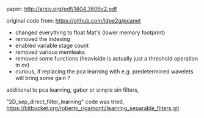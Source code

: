 

paper: http://arxiv.org/pdf/1404.3606v2.pdf

original code from: https://github.com/ldpe2g/pcanet


* changed everything to float Mat's (lower memory footprint)
* removed the indexing
* enabled variable stage count
* removed various memleaks
* removed some functions (heaviside is actually just a threshold operation in cv)
* curious, if replacing the pca learning with e.g. predetermined wavelets will bring some gain ?


additional to pca learning, gabor or simple sin filters, 

"2D_sep_direct_filter_learning" code was tried,
https://bitbucket.org/roberto_rigamonti/learning_separable_filters.git

